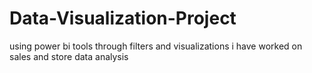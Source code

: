 # Data-Visualization-Project
using power bi tools through filters and visualizations i have worked on sales and store data analysis  
